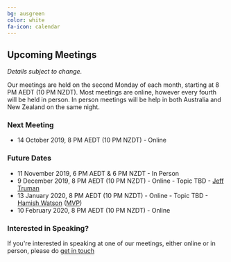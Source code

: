 ```yaml
---
bg: ausgreen
color: white
fa-icon: calendar
---
```


## Upcoming Meetings

_Details subject to change._

Our meetings are held on the second Monday of each month, starting at 8 PM AEDT (10 PM NZDT). Most meetings are online, however every fourth will be held in person. In person meetings will be help in both Australia and New Zealand on the same night.

### Next Meeting

* 14 October 2019, 8 PM AEDT (10 PM NZDT) - Online

### Future Dates

* 11 November 2019, 6 PM AEDT & 6 PM NZDT - In Person
* 9 December 2019, 8 PM AEDT (10 PM NZDT) - Online - Topic TBD - [Jeff Truman](https://twitter.com/ScriptWarrior)
* 13 January 2020, 8 PM AEDT (10 PM NZDT) - Online - Topic TBD - [Hamish Watson](https://twitter.com/theHybridDBA) ([MVP](https://mvp.microsoft.com/en-us/PublicProfile/5002648?fullName=Hamish%20%20Watson))
* 10 February 2020, 8 PM AEDT (10 PM NZDT) - Online

### Interested in Speaking?

If you're interested in speaking at one of our meetings, either online or in person, please do [get in touch](https://anzpsug.github.io/#contact)
